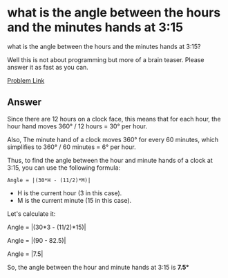 # what is the angle between the hours and the minutes hands at 3:15

what is the angle between the hours and the minutes hands at 3:15?

Well this is not about programming but more of a brain teaser. Please answer it as fast as you can.

[Problem Link](https://bigfrontend.dev/question/what-is-the-angle-between-the-hours-and-the-minutes-hands-at-3-15)

## Answer

Since there are 12 hours on a clock face, this means that for each hour, the hour hand moves 360° / 12 hours = 30° per hour.

Also, The minute hand of a clock moves 360° for every 60 minutes, which simplifies to 360° / 60 minutes = 6° per hour.

Thus, to find the angle between the hour and minute hands of a clock at 3:15, you can use the following formula:

`Angle = |(30*H - (11/2)*M)|`

- H is the current hour (3 in this case).
- M is the current minute (15 in this case).

Let's calculate it:

Angle = |(30*3 - (11/2)*15)|

Angle = |(90 - 82.5)|

Angle = |7.5|

So, the angle between the hour and minute hands at 3:15 is **7.5°**

